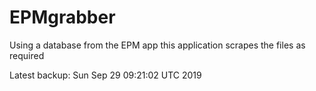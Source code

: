 # EPMgrabber
Using a database from the EPM app this application scrapes the files as required


Latest backup: Sun Sep 29 09:21:02 UTC 2019
